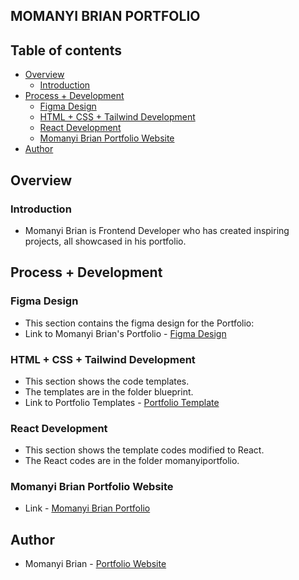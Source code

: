 ## MOMANYI BRIAN PORTFOLIO

## Table of contents

- [Overview](#overview)
    - [Introduction](#introduction)
- [Process + Development](#process-+-development)
    - [Figma Design](#figma-design)
    - [HTML + CSS + Tailwind Development](#html-+-css+-tailwind-development)
    - [React Development](#figma-design)
    - [Momanyi Brian Portfolio Website](#momanyi-brian-portfolio-website)
- [Author](#author)

## Overview

### Introduction
- Momanyi Brian is Frontend Developer who has created inspiring projects, all showcased in his portfolio.

## Process + Development

### Figma Design
- This section contains the figma design for the Portfolio:
- Link to Momanyi Brian's Portfolio - [Figma Design](https://www.figma.com/file/WWfmNVl2yR4zREnG9d6mwf/Web-Portfolio?type=design&node-id=0%3A1&mode=design&t=aSQIKxH6U1JpNFGi-1)

### HTML + CSS + Tailwind Development
- This section shows the code templates.
- The templates are in the folder blueprint.
- Link to Portfolio Templates - [Portfolio Template](https://nyabutibrian.github.io/momanyiBrianPortfolio/blueprints/build/index.html)

### React Development
- This section shows the template codes modified to React.
- The React codes are in the folder momanyiportfolio.

### Momanyi Brian Portfolio Website
- Link - [Momanyi Brian Portfolio](https://momanyi-brian-portfolio.vercel.app/)

## Author

- Momanyi Brian - [Portfolio Website](https://momanyi-brian-portfolio.vercel.app)